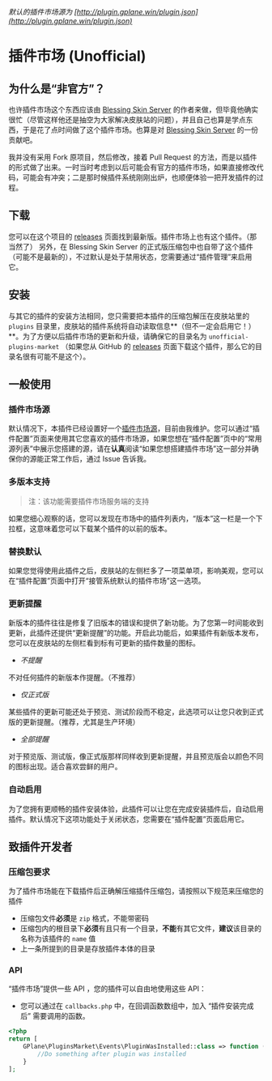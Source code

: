 *默认的插件市场源为 [http://plugin.gplane.win/plugin.json](http://plugin.gplane.win/plugin.json)*

# 插件市场 (Unofficial)

## 为什么是“非官方”？
也许插件市场这个东西应该由 [Blessing Skin Server](https://github.com/printempw/blessing-skin-server) 的作者来做，但毕竟他确实很忙（尽管这样他还是抽空为大家解决皮肤站的问题），并且自己也算是学点东西，于是花了点时间做了这个插件市场。也算是对  [Blessing Skin Server](https://github.com/printempw/blessing-skin-server) 的一份贡献吧。

我并没有采用 Fork 原项目，然后修改，接着 Pull Request 的方法，而是以插件的形式做了出来。一时当时考虑到以后可能会有官方的插件市场，如果直接修改代码，可能会有冲突；二是那时候插件系统刚刚出炉，也顺便体验一把开发插件的过程。

## 下载
您可以在这个项目的 [releases](https://github.com/g-plane/unofficial-plugins-market/releases) 页面找到最新版。插件市场上也有这个插件。（那当然了）
另外，在 Blessing Skin Server 的正式版压缩包中也自带了这个插件（可能不是最新的），不过默认是处于禁用状态，您需要通过“插件管理”来启用它。

## 安装
与其它的插件的安装方法相同，您只需要把本插件的压缩包解压在皮肤站里的 `plugins` 目录里，皮肤站的插件系统将自动读取信息**（但不一定会启用它！）**。为了方便以后插件市场的更新和升级，请确保它的目录名为 `unofficial-plugins-market` （如果您从 GitHub 的 [releases](https://github.com/g-plane/unofficial-plugins-market/releases) 页面下载这个插件，那么它的目录名很有可能不是这个）。

## 一般使用
### 插件市场源
默认情况下，本插件已经设置好一个[插件市场源](https://plugin.gplane.win/)，目前由我维护。您可以通过“插件配置”页面来使用其它您喜欢的插件市场源，如果您想在“插件配置”页中的“常用源列表”中展示您搭建的源，请在**认真**阅读“如果您想搭建插件市场”这一部分并确保你的源能正常工作后，通过 Issue 告诉我。

### 多版本支持
> 注：该功能需要插件市场服务端的支持

如果您细心观察的话，您可以发现在市场中的插件列表内，“版本”这一栏是一个下拉框，这意味着您可以下载某个插件的以前的版本。

### 替换默认
如果您觉得使用此插件之后，皮肤站的左侧栏多了一项菜单项，影响美观，您可以在“插件配置”页面中打开“接管系统默认的插件市场”这一选项。

### 更新提醒
新版本的插件往往是修复了旧版本的错误和提供了新功能。为了您第一时间能收到更新，此插件还提供“更新提醒”的功能。开启此功能后，如果插件有新版本发布，您可以在皮肤站的左侧栏看到标有可更新的插件数量的图标。
- *不提醒*

不对任何插件的新版本作提醒。（不推荐）
- *仅正式版*

某些插件的更新可能还处于预览、测试阶段而不稳定，此选项可以让您只收到正式版的更新提醒。（推荐，尤其是生产环境）
- *全部提醒*

对于预览版、测试版，像正式版那样同样收到更新提醒，并且预览版会以颜色不同的图标出现。适合喜欢尝鲜的用户。

### 自动启用
为了您拥有更顺畅的插件安装体验，此插件可以让您在完成安装插件后，自动启用插件。默认情况下这项功能处于关闭状态，您需要在“插件配置”页面启用它。

## 致插件开发者
### 压缩包要求
为了插件市场能在下载插件后正确解压缩插件压缩包，请按照以下规范来压缩您的插件
- 压缩包文件**必须**是 `zip` 格式，不能带密码
- 压缩包内的根目录下**必须**有且只有一个目录，**不能**有其它文件，**建议**该目录的名称为该插件的 `name` 值
- 上一条所提到的目录是存放插件本体的目录

### API
“插件市场”提供一些 API ，您的插件可以自由地使用这些 API：
- 您可以通过在 `callbacks.php` 中，在回调函数数组中，加入 “插件安装完成后” 需要调用的函数。
```php
<?php
return [
    GPlane\PluginsMarket\Events\PluginWasInstalled::class => function () {
        //Do something after plugin was installed
    }
];
```
